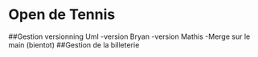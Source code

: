 # Open de Tennis
##Gestion versionning Uml
 -version Bryan
 -version Mathis
 -Merge sur le main (bientot)
##Gestion de la billeterie
